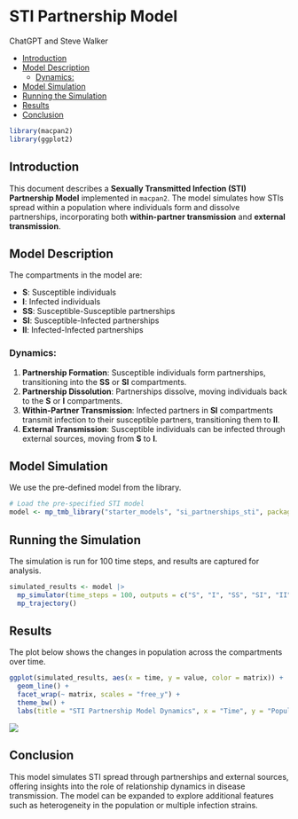 STI Partnership Model
================
ChatGPT and Steve Walker

- [Introduction](#introduction)
- [Model Description](#model-description)
  - [Dynamics:](#dynamics)
- [Model Simulation](#model-simulation)
- [Running the Simulation](#running-the-simulation)
- [Results](#results)
- [Conclusion](#conclusion)

``` r
library(macpan2)
library(ggplot2)
```

## Introduction

This document describes a **Sexually Transmitted Infection (STI)
Partnership Model** implemented in `macpan2`. The model simulates how
STIs spread within a population where individuals form and dissolve
partnerships, incorporating both **within-partner transmission** and
**external transmission**.

## Model Description

The compartments in the model are:

- **S**: Susceptible individuals
- **I**: Infected individuals
- **SS**: Susceptible-Susceptible partnerships
- **SI**: Susceptible-Infected partnerships
- **II**: Infected-Infected partnerships

### Dynamics:

1.  **Partnership Formation**: Susceptible individuals form
    partnerships, transitioning into the **SS** or **SI** compartments.
2.  **Partnership Dissolution**: Partnerships dissolve, moving
    individuals back to the **S** or **I** compartments.
3.  **Within-Partner Transmission**: Infected partners in **SI**
    compartments transmit infection to their susceptible partners,
    transitioning them to **II**.
4.  **External Transmission**: Susceptible individuals can be infected
    through external sources, moving from **S** to **I**.

## Model Simulation

We use the pre-defined model from the library.

``` r
# Load the pre-specified STI model
model <- mp_tmb_library("starter_models", "si_partnerships_sti", package = "macpan2")
```

## Running the Simulation

The simulation is run for 100 time steps, and results are captured for
analysis.

``` r
simulated_results <- model |> 
  mp_simulator(time_steps = 100, outputs = c("S", "I", "SS", "SI", "II")) |> 
  mp_trajectory()
```

## Results

The plot below shows the changes in population across the compartments
over time.

``` r
ggplot(simulated_results, aes(x = time, y = value, color = matrix)) +
  geom_line() +
  facet_wrap(~ matrix, scales = "free_y") +
  theme_bw() +
  labs(title = "STI Partnership Model Dynamics", x = "Time", y = "Population")
```

![](README_files/figure-gfm/plot_results-1.png)<!-- -->

## Conclusion

This model simulates STI spread through partnerships and external
sources, offering insights into the role of relationship dynamics in
disease transmission. The model can be expanded to explore additional
features such as heterogeneity in the population or multiple infection
strains.
